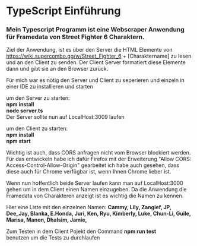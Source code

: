 # TypeScript Einführung   
### Mein Typescript Programm ist eine Webscraper Anwendung für Framedata von Street Fighter 6 Charaktern.

Ziel der Anwendung, ist es über den Server die HTML Elemente von https://wiki.supercombo.gg/w/Street_Fighter_6 + [Charaktername] zu lesen und an den Client zu senden.
Der Client Server formatiert diese Elemente dann und gibt sie an den Browser zurück.

Für mich war es nötig den Server und Client zu seperieren und einzeln in einer IDE zu installieren und starten

um den Server zu starten:  
**npm install**   
**node server.ts**  
Der Server sollte nun auf LocalHost:3009 laufen

um den Client zu starten:  
**npm install**  
**npm start**  

Wichtig ist auch, dass CORS anfragen nicht vom Browser blockiert werden. Für das entwickeln habe ich dafür Firefox mit der Erweiterung "Allow CORS: Access-Control-Allow-Origin" gearbeitet ich habe auch gesehen, dass diese auch für Chrome verfügbar ist, wenn Ihnen Chrome lieber ist.

Wenn nun hoffentlich beide Server laufen kann man auf LocalHost:3000 gehen um in dem Client einen Namen einzugeben. Da die Anwendung die Framedata von Charakteren anzeigt ist es wichtig die Namen zu kennen.

Hier eine Liste mit den einzelnen Namen: 
**Cammy, Lily, Zangief, JP, Dee_Jay, Blanka, E.Honda, Juri, Ken, Ryu, Kimberly, Luke, Chun-Li, Guile, Marisa, Manon, Dhalsim, Jamie,**

Zum Testen in dem Client Pojekt den Command
**npm run test**  
benutzen um die Tests zu durchlaufen
